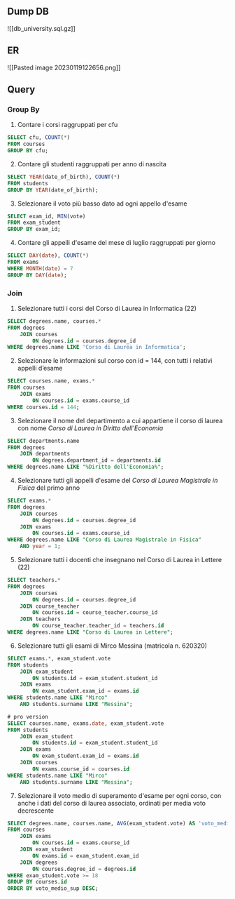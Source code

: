 ## Dump DB
![[db_university.sql.gz]]

## ER
![[Pasted image 20230119122656.png]]

## Query
### Group By
1. Contare i corsi raggruppati per cfu
```sql
SELECT cfu, COUNT(*)
FROM courses
GROUP BY cfu;
```

2. Contare gli studenti raggruppati per anno di nascita
```sql
SELECT YEAR(date_of_birth), COUNT(*)
FROM students
GROUP BY YEAR(date_of_birth);
```

3. Selezionare il voto più basso dato ad ogni appello d'esame
```sql
SELECT exam_id, MIN(vote)
FROM exam_student
GROUP BY exam_id;
```

4. Contare gli appelli d'esame del mese di luglio raggruppati per giorno
```sql
SELECT DAY(date), COUNT(*)
FROM exams
WHERE MONTH(date) = 7
GROUP BY DAY(date);
```


### Join
1. Selezionare tutti i corsi del Corso di Laurea in Informatica (22)
```sql
SELECT degrees.name, courses.*
FROM degrees
    JOIN courses
        ON degrees.id = courses.degree_id
WHERE degrees.name LIKE 'Corso di Laurea in Informatica';
```

2. Selezionare le informazioni sul corso con id = 144, con tutti i relativi appelli d’esame
```sql
SELECT courses.name, exams.*
FROM courses
    JOIN exams
        ON courses.id = exams.course_id
WHERE courses.id = 144;
```

3. Selezionare il nome del departimento a cui appartiene il corso di laurea con nome *Corso di Laurea in Diritto dell'Economia*
```sql
SELECT departments.name
FROM degrees
    JOIN departments
        ON degrees.department_id = departments.id
WHERE degrees.name LIKE "%Diritto dell'Economia%";
```

4. Selezionare tutti gli appelli d'esame del *Corso di Laurea Magistrale in Fisica* del primo anno
```sql
SELECT exams.*
FROM degrees
    JOIN courses
        ON degrees.id = courses.degree_id
    JOIN exams
        ON courses.id = exams.course_id
WHERE degrees.name LIKE "Corso di Laurea Magistrale in Fisica"
    AND year = 1;
```

5. Selezionare tutti i docenti che insegnano nel Corso di Laurea in Lettere (22)
```sql
SELECT teachers.*
FROM degrees
    JOIN courses
        ON degrees.id = courses.degree_id
    JOIN course_teacher
        ON courses.id = course_teacher.course_id
    JOIN teachers
        ON course_teacher.teacher_id = teachers.id
WHERE degrees.name LIKE "Corso di Laurea in Lettere";
```

6. Selezionare tutti gli esami di Mirco Messina (matricola n. 620320)
```sql
SELECT exams.*, exam_student.vote
FROM students
    JOIN exam_student
        ON students.id = exam_student.student_id
    JOIN exams
        ON exam_student.exam_id = exams.id
WHERE students.name LIKE "Mirco"
    AND students.surname LIKE "Messina";

# pro version
SELECT courses.name, exams.date, exam_student.vote
FROM students
    JOIN exam_student
        ON students.id = exam_student.student_id
    JOIN exams
        ON exam_student.exam_id = exams.id
    JOIN courses
        ON exams.course_id = courses.id
WHERE students.name LIKE "Mirco"
    AND students.surname LIKE "Messina";
```

7. Selezionare il voto medio di superamento d'esame per ogni corso, con anche i dati del corso di laurea associato, ordinati per media voto decrescente
```sql
SELECT degrees.name, courses.name, AVG(exam_student.vote) AS 'voto_medio_sup'
FROM courses
    JOIN exams  
        ON courses.id = exams.course_id
    JOIN exam_student
        ON exams.id = exam_student.exam_id
    JOIN degrees
        ON courses.degree_id = degrees.id
WHERE exam_student.vote >= 18
GROUP BY courses.id
ORDER BY voto_medio_sup DESC;
```
